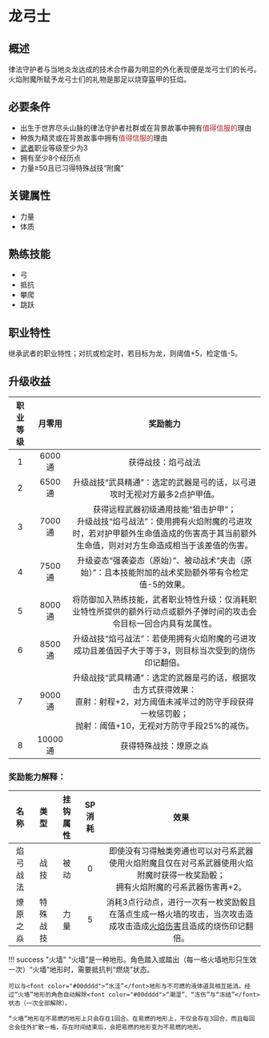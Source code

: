 # 龙弓士

## 概述

律法守护者与当地炎龙达成的技术合作最为明显的外化表现便是龙弓士们的长弓。火焰附魔所赋予龙弓士们的礼物是那足以烧穿盔甲的狂焰。

## 必要条件

* 出生于世界尽头山脉的律法守护者社群或在背景故事中拥有<font color="#B22222">值得信服的</font>理由
* 种族为精灵或在背景故事中拥有<font color="#B22222">值得信服的</font>理由
* <a href="../../../basicJob/Warrior" target="_blank">武者</a>职业等级至少为3
* 拥有至少8个经历点
* 力量≥50且已习得特殊战技“附魔”

## 关键属性

* 力量
* 体质

## 熟练技能

* 弓
* 抵抗
* 攀爬
* 跳跃
  
## 职业特性

继承武者的职业特性；对抗或检定时，若目标为龙，则阈值+5，检定值-5。

## 升级收益

职业等级|月零用|奖励能力
:--:|:--:|:--:
1|6000通|获得战技：焰弓战法
2|6500通|升级战技“武具精通”：选定的武器是弓的话，以弓进攻时无视对方最多2点护甲值。
3|7000通|获得远程武器初级通用技能“狙击护甲”；<br>升级战技“焰弓战法”：使用拥有火焰附魔的弓进攻时，若对护甲额外生命值造成的伤害高于其当前额外生命值，则对对方生命造成相当于该差值的伤害。
4|7500通|升级姿态“强袭姿态（原始）”、被动战术“夹击（原始）”：且本技能附加的战术奖励额外带有令检定值-5的效果。
5|8000通|将防御加入熟练技能，武者职业特性升级：仅消耗职业特性所提供的额外行动点或额外子弹时间的攻击会令目标一回合内具有龙属性。
6|8500通|升级战技“焰弓战法”：若使用拥有火焰附魔的弓进攻成功且差值因子大于等于3，则目标当次受到的烧伤印记翻倍。
7|9000通|升级战技“武具精通”：选定的武器是弓的话，根据攻击方式获得效果：<br>直射：射程+2，对方阈值未减半过的防守手段获得一枚惩罚骰；<br>抛射：阈值+10，无视对方防守手段25%的减伤。
8|10000通|获得特殊战技：燎原之焱

### 奖励能力解释：

名称|类型|挂钩属性|SP消耗|效果
:--:|:--:|:--:|:--:|:--:
焰弓战法|战技|被动|0|即使没有习得触类旁通也可以对弓系武器使用火焰附魔且仅在对弓系武器使用火焰附魔时获得一枚奖励骰；<br>拥有火焰附魔的弓系武器伤害再+2。
燎原之焱|特殊战技|力量|5|消耗3点行动点，进行一次有一枚奖励骰且在落点生成一格火墙的攻击，当次攻击造成攻击造成<a href="../../magic/elemental/fire" target="_blank">火焰伤害</a>且造成的烧伤印记翻倍。

!!! success "火墙"
    “火墙”是一种地形。角色踏入或踏出（每一格火墙地形只生效一次）“火墙”地形时，需要抵抗判“燃烧”状态。

    可以与<font color="#00dddd">“水洼”</font>地形与不可燃的液体道具相互抵消。经过“火墙”地形的角色自动解除<font color="#00dddd">“潮湿”、“冻伤”与“冻结”</font>状态（一次全部解除）。

    “火墙”地形在不易燃的地形上只会存在1回合。在易燃的地形上，不仅会存在3回合，而且每回合会往外扩散一格，存在时间结束后，会把易燃的地形变为不易燃的地形。